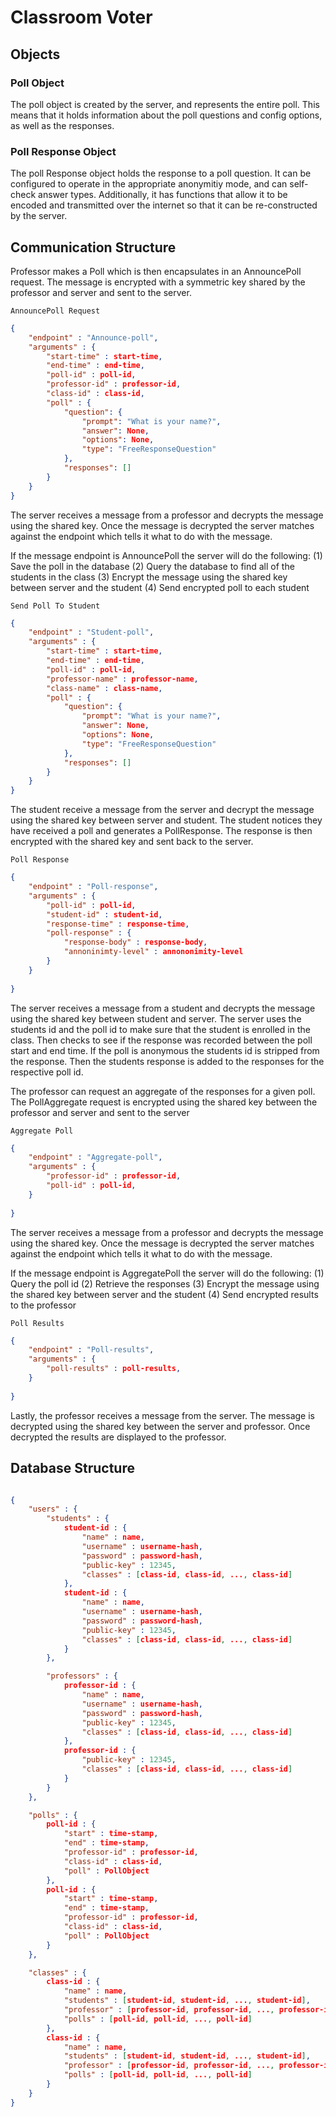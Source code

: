 # Classroom Voter


## Objects

### Poll Object
The poll object is created by the server, and represents the entire poll. This means that it holds information about the poll questions and config options, as well as the responses.

### Poll Response Object
The poll Response object holds the response to a poll question. It can be configured to operate in the appropriate anonymitiy mode, and can self-check answer types. Additionally, it has functions that allow it to be encoded and transmitted over the internet so that it can be re-constructed by the server.

## Communication Structure
Professor makes a Poll which is then encapsulates in an AnnouncePoll request.  The message is encrypted with a symmetric key shared by the professor and server and sent to the server.

`AnnouncePoll Request`
```json
{
    "endpoint" : "Announce-poll", 
    "arguments" : {
        "start-time" : start-time,
        "end-time" : end-time,
        "poll-id" : poll-id,
        "professor-id" : professor-id,
        "class-id" : class-id,
        "poll" : {
            "question": {
                "prompt": "What is your name?", 
                "answer": None,
                "options": None, 
                "type": "FreeResponseQuestion"
            }, 
            "responses": []
        }
    }
}
```

The server receives a message from a professor and decrypts the message using the shared key.  Once the message is decrypted the server matches against the endpoint which tells it what to do with the message.  

If the message endpoint is AnnouncePoll the server will do the following:
(1) Save the poll in the database
(2) Query the database to find all of the students in the class
(3) Encrypt the message using the shared key between server and the student
(4) Send encrypted poll to each student

`Send Poll To Student`
```json
{
    "endpoint" : "Student-poll", 
    "arguments" : {
        "start-time" : start-time,
        "end-time" : end-time,
        "poll-id" : poll-id,
        "professor-name" : professor-name,
        "class-name" : class-name,
        "poll" : {
            "question": {
                "prompt": "What is your name?", 
                "answer": None,
                "options": None, 
                "type": "FreeResponseQuestion"
            }, 
            "responses": []
        }
    }
}
```

The student receive a message from the server and decrypt the message using the shared key between server and student.  The student notices they have received a poll and generates a PollResponse.  The response is then encrypted with the shared key and sent back to the server.

`Poll Response`
```json
{
    "endpoint" : "Poll-response", 
    "arguments" : {
        "poll-id" : poll-id,
        "student-id" : student-id,
        "response-time" : response-time,
        "poll-response" : {
            "response-body" : response-body,
            "annoninimty-level" : annononimity-level
        }
    }
    
}
``` 

The server receives a message from a student and decrypts the message using the shared key between student and server.  The server uses the students id and the poll id to make sure that the student is enrolled in the class.  Then checks to see if the response was recorded between the poll start and end time.  If the poll is anonymous the students id is stripped from the response.  Then the students response is added to the responses for the respective poll id.

The professor can request an aggregate of the responses for a given poll.  The PollAggregate request is encrypted using the shared key between the professor and server and sent to the server

`Aggregate Poll`
```json
{
    "endpoint" : "Aggregate-poll", 
    "arguments" : {
        "professor-id" : professor-id,
        "poll-id" : poll-id,
    }
    
}
```

The server receives a message from a professor and decrypts the message using the shared key.  Once the message is decrypted the server matches against the endpoint which tells it what to do with the message. 

If the message endpoint is AggregatePoll the server will do the following:
(1) Query the poll id
(2) Retrieve the responses
(3) Encrypt the message using the shared key between server and the student
(4) Send encrypted results to the professor

`Poll Results`
```json
{
    "endpoint" : "Poll-results", 
    "arguments" : {
        "poll-results" : poll-results,
    }
    
}
```

Lastly, the professor receives a message from the server.  The message is decrypted using the shared key between the server and professor.  Once decrypted the results are displayed to the professor.




## Database Structure
```json

{
    "users" : {
        "students" : {
            student-id : {
                "name" : name,
                "username" : username-hash,
                "password" : password-hash,
                "public-key" : 12345,
                "classes" : [class-id, class-id, ..., class-id]
            },
            student-id : {
                "name" : name,
                "username" : username-hash,
                "password" : password-hash,
                "public-key" : 12345,
                "classes" : [class-id, class-id, ..., class-id]
            }
        },

        "professors" : {
            professor-id : {
                "name" : name,
                "username" : username-hash,
                "password" : password-hash,
                "public-key" : 12345,
                "classes" : [class-id, class-id, ..., class-id]
            },
            professor-id : {
                "public-key" : 12345,
                "classes" : [class-id, class-id, ..., class-id]
            }
        }
    },

    "polls" : {
        poll-id : {
            "start" : time-stamp,
            "end" : time-stamp,
            "professor-id" : professor-id,
            "class-id" : class-id,
            "poll" : PollObject
        },
        poll-id : {
            "start" : time-stamp,
            "end" : time-stamp,
            "professor-id" : professor-id,
            "class-id" : class-id,
            "poll" : PollObject
        }
    },

    "classes" : {
        class-id : {
            "name" : name,
            "students" : [student-id, student-id, ..., student-id],
            "professor" : [professor-id, professor-id, ..., professor-id],
            "polls" : [poll-id, poll-id, ..., poll-id]
        }, 
        class-id : {
            "name" : name,
            "students" : [student-id, student-id, ..., student-id],
            "professor" : [professor-id, professor-id, ..., professor-id],
            "polls" : [poll-id, poll-id, ..., poll-id]
        }
    }
}

```

